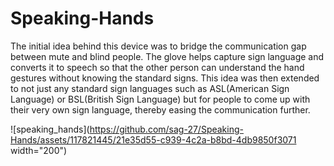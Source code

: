 # Speaking-Hands

The initial idea behind this device was to bridge the communication gap between mute and blind people. The glove helps capture sign language and converts it to speech so that the other person can understand the hand gestures without knowing the standard signs. This idea was then extended to not just any standard sign languages such as ASL(American Sign Language) or BSL(British Sign Language) but for people to come up with their very own sign language, thereby easing the communication further.


![speaking_hands](https://github.com/sag-27/Speaking-Hands/assets/117821445/21e35d55-c939-4c2a-b8bd-4db9850f3071 width="200")
